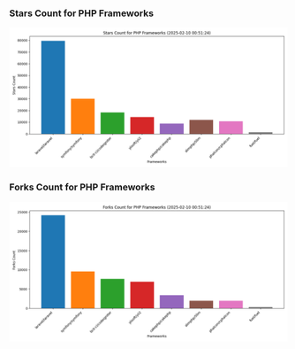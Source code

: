 ### Stars Count for PHP Frameworks

![Stars Chart](./archive/charts/20250210005124_stars_count.png)

### Forks Count for PHP Frameworks

![Forks Chart](./archive/charts/20250210005124_forks_count.png)

